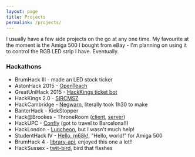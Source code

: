 ```yaml
---
layout: page
title: Projects
permalink: /projects/
---
```


I usually have a few side projects on the go at any one time. My favourite at the moment is the Amiga 500 I bought from eBay - I'm planning on using it to control the RGB LED strip I have. Eventually.

### Hackathons

* BrumHack III - made an LED stock ticker
* AstonHack 2015 - [OpenTeach](http://devpost.com/software/openteach#more-of-an-idea-than-a-hack)
* GreatUniHack 2015 - [HackKings ticket bot](https://github.com/sprusr/kings-bot#DISCLAIMER---it-doesnt-work)
* HackKings 2.0 - [SIRCMSZ](https://github.com/Homletmoo/hk2015)
* HackCambridge - [Negwarn](https://github.com/sprusr/negwarn#the-rest-of-the-event-was-mucking-about), literally took 1h30 to make
* BanterHack - KickStopper
* Hack@Brookes - ThroneRoom ([client](https://github.com/sprusr/throneroom-site), [server](https://github.com/hgat/throneroom))
* HackUPC - [Confly](https://github.com/sprusr/confly) (got to travel to Barcelona!!)
* HackLondon - [Luncheon](http://devpost.com/software/luncheon), but I wasn't much help!
* StudentHack IV - [Hello, m68k!](http://devpost.com/software/hello-m68k), "Hello, world!" for Amiga 500
* BrumHack 4 - [library-api](https://github.com/BenjaminEHowe/library-api), enjoyed this one a lot!!
* HackSussex - [twit-bird](https://github.com/sprusr/twit-bird), bird that flashes
